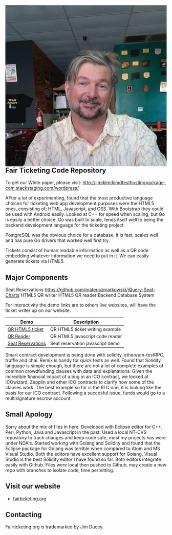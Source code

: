 <img align="right" src="https://github.com/jlducey/java-projects/blob/master/pigout.jpg"/>

## Fair Ticketing Code Repository
To get our White paper, please visit: http://jimdjimdjimdtesthostingpackage-com.stackstaging.com/wordpress/

AFter a lot of experimenting, found that the most productive language choices for ticketing web app development purposes were the HTML5 ones, consisting of; HTML, Javascript, and CSS. With Bootstrap they could be used with Android easily. Looked at C++ for speed when scaling, but Go is easily a better choice. Go was built to scale, lends itself well to being the backend development language for the ticketing project.

PostgreSQL was the obvious choice for a database, it is fast, scales well and has pure Go drivers that worked well first try.

Tickets consist of human readable information as well as a QR code embedding whatever information we need to put in it. We can easily generate tickets via HTML5. 


## Major Components
Seat Reservations https://github.com/mateuszmarkowski/jQuery-Seat-Charts
HTML5 QR writer
HTML5 QR reader
Backend Database System

For interactivity the demo links are to others live websites, will have the ticket writer up on our website.


| Demo                                                            | Description
| --------------------------------------------------------------- | -----------
| [QR HTML5 ticket](https://github.com/ftylitak/qzxing)           | QR HTML5 ticket writing example
| [QR Reader](https://webqr.com/index.html)                       | QR HTML5 javascript code reader
| [Seat Reservations](http://jsc.mm-lamp.com/)                    | Seat reservation javascript demo

Smart contract development is being done with solidity, ethereum-testRPC, truffle and chai. Remix is handy for quick tests as well. Found that Solidity language is simple enough, but there are not a lot of complete examples of common crowdfunding clauses with data and explanations. Given the incredible financial impact of a bug in an ICO contract, we looked at ICOwizard, Zepplin and other ICO contracts to clarify how some of the clauses work. The best example so far is the RLC one, it is looking like the basis for our ICO contract. Following a succesful issue, funds would go to a multisignature escrow account.

## Small Apology
Sorry about the mix of files in here. Developed with Eclipse editor for C++, Perl, Python, Java and Javascript in the past. Used a local NT-CVS repository to track changes and keep code safe, most my projects has were under NDA's. Started working with Golang and Solidity and found that the Eclipse package for Golang was terrible when compared to Atom and MS Visual Studio. Both the editors have excellent support for Golang, Visual Studio is the best Solidity editor I have found so far. Both editors integrate easily with Github. Files were local then pushed to Github, may create a new repo with branches to isolate code, time permitting.


## Visit our website

* [fairticketing.org](http://jimdjimdjimdtesthostingpackage-com.stackstaging.com/wordpress/)


## Contacting


Fairticketing.org is trademarked by Jim Ducey.
